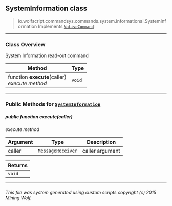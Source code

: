 ## SystemInformation __class__

>io.wolfscript.commandsys.commands.system.informational.SystemInformation
>Implements [`NativeCommand`](..\..\..\NativeCommand.md)

---

### Class Overview

System Information read-out command

Method | Type   
--- | :--- 
 function __execute__(caller) <br> _execute method_ | `void`



---


### Public Methods for [`SystemInformation`](SystemInformation.md)

##### <a id='execute'></a>public  function __execute__(caller)

_execute method_

Argument | Type | Description  
--- | --- | --- 
caller | [`MessageReceiver`](..\..\..\..\chat\MessageReceiver.md) | caller argument

Returns | 
--- | 
`void` |


---


###### This file was system generated using custom scripts copyright (c) 2015 Mining Wolf.
	

